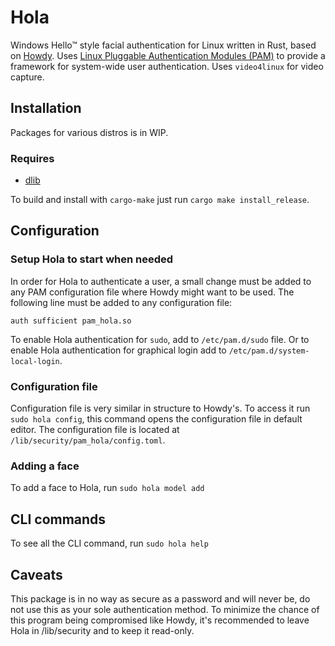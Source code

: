 <!--
 Copyright (c) 2020 saanuregh

 This software is released under the MIT License.
 https://opensource.org/licenses/MIT
-->

# Hola

Windows Hello™ style facial authentication for Linux written in Rust, based on [Howdy](https://github.com/boltgolt/howdy). Uses [Linux Pluggable Authentication Modules (PAM)](https://wiki.archlinux.org/index.php/PAM) to provide a framework for system-wide user authentication. Uses `video4linux` for video capture.

## Installation

Packages for various distros is in WIP.

### Requires

- [dlib](http://dlib.net/)

To build and install with `cargo-make` just run `cargo make install_release`.

## Configuration

### Setup Hola to start when needed

In order for Hola to authenticate a user, a small change must be added to any PAM configuration file where Howdy might want to be used. The following line must be added to any configuration file:

`auth sufficient pam_hola.so`

To enable Hola authentication for `sudo`, add to `/etc/pam.d/sudo` file. Or to enable Hola authentication for graphical login add to `/etc/pam.d/system-local-login`.

### Configuration file

Configuration file is very similar in structure to Howdy's. To access it run `sudo hola config`, this command opens the configuration file in default editor. The configuration file is located at `/lib/security/pam_hola/config.toml`.

### Adding a face

To add a face to Hola, run `sudo hola model add`

## CLI commands

To see all the CLI command, run `sudo hola help`

## Caveats

This package is in no way as secure as a password and will never be, do not use this as your sole authentication method. To minimize the chance of this program being compromised like Howdy, it's recommended to leave Hola in /lib/security and to keep it read-only.
